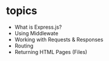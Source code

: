# topics

- What is Express.js?
- Using Middlewate
- Working with Requests & Responses
- Routing
- Returning HTML Pages (Files)